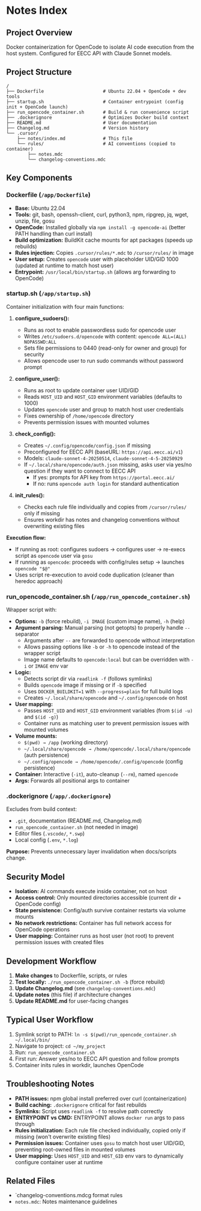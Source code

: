 # Notes Index

## Project Overview

Docker containerization for OpenCode to isolate AI code execution from the host system. Configured for EECC API with Claude Sonnet models.

## Project Structure

```
/
├── Dockerfile                      # Ubuntu 22.04 + OpenCode + dev tools
├── startup.sh                      # Container entrypoint (config init + OpenCode launch)
├── run_opencode_container.sh       # Build & run convenience script
├── .dockerignore                   # Optimizes Docker build context
├── README.md                       # User documentation
├── Changelog.md                    # Version history
└── .cursor/
    ├── notes/index.md              # This file
    └── rules/                      # AI conventions (copied to container)
        ├── notes.mdc
        └── changelog-conventions.mdc
```

## Key Components

### Dockerfile (`/app/Dockerfile`)

- **Base:** Ubuntu 22.04
- **Tools:** git, bash, openssh-client, curl, python3, npm, ripgrep, jq, wget, unzip, file, gosu
- **OpenCode:** Installed globally via `npm install -g opencode-ai` (better PATH handling than curl install)
- **Build optimization:** BuildKit cache mounts for apt packages (speeds up rebuilds)
- **Rules injection:** Copies `.cursor/rules/*.mdc` to `/cursor/rules/` in image
- **User setup:** Creates `opencode` user with placeholder UID/GID 1000 (updated at runtime to match host user)
- **Entrypoint:** `/usr/local/bin/startup.sh` (allows arg forwarding to OpenCode)

### startup.sh (`/app/startup.sh`)

Container initialization with four main functions:

1. **configure_sudoers():**

   - Runs as root to enable passwordless sudo for opencode user
   - Writes `/etc/sudoers.d/opencode` with content: `opencode ALL=(ALL) NOPASSWD:ALL`
   - Sets file permissions to 0440 (read-only for owner and group) for security
   - Allows opencode user to run sudo commands without password prompt

2. **configure_user():**

   - Runs as root to update container user UID/GID
   - Reads `HOST_UID` and `HOST_GID` environment variables (defaults to 1000)
   - Updates `opencode` user and group to match host user credentials
   - Fixes ownership of `/home/opencode` directory
   - Prevents permission issues with mounted volumes

3. **check_config():**

   - Creates `~/.config/opencode/config.json` if missing
   - Preconfigured for EECC API (baseURL: `https://api.eecc.ai/v1`)
   - Models: `claude-sonnet-4-20250514`, `claude-sonnet-4-5-20250929`
   - If `~/.local/share/opencode/auth.json` missing, asks user via yes/no question if they want to connect to EECC API
     - If yes: prompts for API key from `https://portal.eecc.ai/`
     - If no: runs `opencode auth login` for standard authentication

4. **init_rules():**
   - Checks each rule file individually and copies from `/cursor/rules/` only if missing
   - Ensures workdir has notes and changelog conventions without overwriting existing files

**Execution flow:**

- If running as root: configures sudoers → configures user → re-execs script as `opencode` user via `gosu`
- If running as `opencode`: proceeds with config/rules setup → launches `opencode "$@"`
- Uses script re-execution to avoid code duplication (cleaner than heredoc approach)

### run_opencode_container.sh (`/app/run_opencode_container.sh`)

Wrapper script with:

- **Options:** `-b` (force rebuild), `-i IMAGE` (custom image name), `-h` (help)
- **Argument parsing:** Manual parsing (not getopts) to properly handle `--` separator
  - Arguments after `--` are forwarded to opencode without interpretation
  - Allows passing options like `-b` or `-h` to opencode instead of the wrapper script
  - Image name defaults to `opencode:local` but can be overridden with `-i` or `IMAGE` env var
- **Logic:**
  - Detects script dir via `readlink -f` (follows symlinks)
  - Builds `opencode` image if missing or if `-b` specified
  - Uses `DOCKER_BUILDKIT=1` with `--progress=plain` for full build logs
  - Creates `~/.local/share/opencode` and `~/.config/opencode` on host
- **User mapping:**
  - Passes `HOST_UID` and `HOST_GID` environment variables (from `$(id -u)` and `$(id -g)`)
  - Container runs as matching user to prevent permission issues with mounted volumes
- **Volume mounts:**
  - `$(pwd) → /app` (working directory)
  - `~/.local/share/opencode → /home/opencode/.local/share/opencode` (auth persistence)
  - `~/.config/opencode → /home/opencode/.config/opencode` (config persistence)
- **Container:** Interactive (`-it`), auto-cleanup (`--rm`), named `opencode`
- **Args:** Forwards all positional args to container

### .dockerignore (`/app/.dockerignore`)

Excludes from build context:

- `.git`, documentation (README.md, Changelog.md)
- `run_opencode_container.sh` (not needed in image)
- Editor files (`.vscode/`, `*.swp`)
- Local config (`.env`, `*.log`)

**Purpose:** Prevents unnecessary layer invalidation when docs/scripts change.

## Security Model

- **Isolation:** AI commands execute inside container, not on host
- **Access control:** Only mounted directories accessible (current dir + OpenCode config)
- **State persistence:** Config/auth survive container restarts via volume mounts
- **No network restrictions:** Container has full network access for OpenCode operations
- **User mapping:** Container runs as host user (not root) to prevent permission issues with created files

## Development Workflow

1. **Make changes** to Dockerfile, scripts, or rules
2. **Test locally:** `./run_opencode_container.sh -b` (force rebuild)
3. **Update Changelog.md** (see `changelog-conventions.mdc`)
4. **Update notes** (this file) if architecture changes
5. **Update README.md** for user-facing changes

## Typical User Workflow

1. Symlink script to PATH: `ln -s $(pwd)/run_opencode_container.sh ~/.local/bin/`
2. Navigate to project: `cd ~/my_project`
3. Run: `run_opencode_container.sh`
4. First run: Answer yes/no to EECC API question and follow prompts
5. Container inits rules in workdir, launches OpenCode

## Troubleshooting Notes

- **PATH issues:** npm global install preferred over curl (containerization)
- **Build caching:** `.dockerignore` critical for fast rebuilds
- **Symlinks:** Script uses `readlink -f` to resolve path correctly
- **ENTRYPOINT vs CMD:** ENTRYPOINT allows `docker run` args to pass through
- **Rules initialization:** Each rule file checked individually, copied only if missing (won't overwrite existing files)
- **Permission issues:** Container uses `gosu` to match host user UID/GID, preventing root-owned files in mounted volumes
- **User mapping:** Uses `HOST_UID` and `HOST_GID` env vars to dynamically configure container user at runtime

## Related Files

- `changelog-conventions.mdcg format rules
- `notes.mdc`: Notes maintenance guidelines
